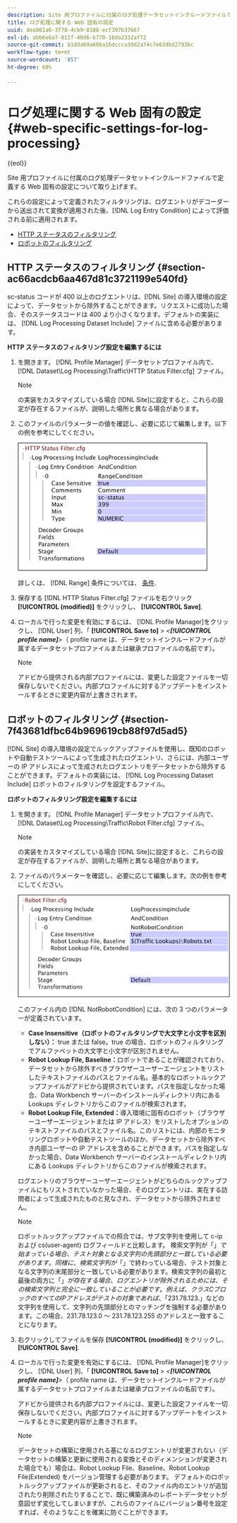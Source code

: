 ```yaml
---
description: Site 用プロファイルに付属のログ処理データセットインクルードファイルで定義する Web 固有の設定について取り上げます。
title: ログ処理に関する Web 固有の設定
uuid: dea861a6-3f78-4cb9-8108-ecf397b37667
exl-id: abb6e6a7-011f-40d6-b778-16da2332af72
source-git-commit: b1dda69a606a16dccca30d2a74c7e63dbd27936c
workflow-type: tm+mt
source-wordcount: '857'
ht-degree: 68%

---
```


# ログ処理に関する Web 固有の設定{#web-specific-settings-for-log-processing}

{{eol}}

Site 用プロファイルに付属のログ処理データセットインクルードファイルで定義する Web 固有の設定について取り上げます。

これらの設定によって定義されたフィルタリングは、ログエントリがデコーダーから送出されて変換が適用された後、[!DNL Log Entry Condition] によって評価される前に適用されます。

* [HTTP ステータスのフィルタリング](../../../home/c-dataset-const-proc/c-config-web-data/c-web-spec-log-proc.md#section-ac66acdcb6aa467d81c3721199e540fd)
* [ロボットのフィルタリング](../../../home/c-dataset-const-proc/c-config-web-data/c-web-spec-log-proc.md#section-7f43681dfbc64b969619cb88f97d5ad5)

## HTTP ステータスのフィルタリング {#section-ac66acdcb6aa467d81c3721199e540fd}

sc-status コードが 400 以上のログエントリは、[!DNL Site] の導入環境の設定によって、データセットから除外することができます。リクエストに成功した場合、そのステータスコードは 400 より小さくなります。デフォルトの実装には、 [!DNL Log Processing Dataset Include] ファイルに含める必要があります。

**HTTP ステータスのフィルタリング設定を編集するには**

1. を開きます。 [!DNL Profile Manager] データセットプロファイル内で、 [!DNL Dataset\Log Processing\Traffic\HTTP Status Filter.cfg] ファイル。

   >[!NOTE]
   >
   >の実装をカスタマイズしている場合 [!DNL Site]に設定すると、これらの設定が存在するファイルが、説明した場所と異なる場合があります。

1. このファイルのパラメーターの値を確認し、必要に応じて編集します。以下の例を参考にしてください。

   ![](assets/cfg_WebParameters_HTTPStatusFilter.png)

   詳しくは、 [!DNL Range] 条件については、 [条件](../../../home/c-dataset-const-proc/c-conditions/c-abt-cond.md).

1. 保存する [!DNL HTTP Status Filter.cfg] ファイルを右クリック **[!UICONTROL (modified)]** をクリックし、 **[!UICONTROL Save]**.

1. ローカルで行った変更を有効にするには、 [!DNL Profile Manager]をクリックし、 [!DNL User] 列、「 **[!UICONTROL Save to]** > *&lt;**[!UICONTROL profile name]**>*（ profile name は、データセットインクルードファイルが属するデータセットプロファイルまたは継承プロファイルの名前です）。

   >[!NOTE]
   >
   >アドビから提供される内部プロファイルには、変更した設定ファイルを一切保存しないでください。内部プロファイルに対するアップデートをインストールするときに変更内容が上書きされます。

## ロボットのフィルタリング {#section-7f43681dfbc64b969619cb88f97d5ad5}

[!DNL Site] の導入環境の設定でルックアップファイルを使用し、既知のロボットや自動テストツールによって生成されたログエントリ、さらには、内部ユーザーの IP アドレスによって生成されたログエントリをデータセットから除外することができます。デフォルトの実装には、 [!DNL Log Processing Dataset Include] ロボットのフィルタリングを設定するファイル。

**ロボットのフィルタリング設定を編集するには**

1. を開きます。 [!DNL Profile Manager] データセットプロファイル内で、 [!DNL Dataset\Log Processing\Traffic\Robot Filter.cfg] ファイル。

   >[!NOTE]
   >
   >の実装をカスタマイズしている場合 [!DNL Site]に設定すると、これらの設定が存在するファイルが、説明した場所と異なる場合があります。

1. ファイルのパラメーターを確認し、必要に応じて編集します。次の例を参考にしてください。

   ![](assets/cfg_WebParameters_RobotFilter.png)

   このファイル内の [!DNL NotRobotCondition] には、次の 3 つのパラメーターが定義されています。

   * **Case Insensitive（ロボットのフィルタリングで大文字と小文字を区別しない）：** true または false。true の場合、ロボットのフィルタリングでアルファベットの大文字と小文字が区別されません。
   * **Robot Lookup File, Baseline：**&#x200B;ロボットであることが確認されており、データセットから除外すべきブラウザーユーザーエージェントをリストしたテキストファイルのパスとファイル名。基本的なロボットルックアップファイルがアドビから提供されています。パスを指定しなかった場合、Data Workbench サーバーのインストールディレクトリ内にある Lookups ディレクトリからこのファイルが検索されます。
   * **Robot Lookup File, Extended：**&#x200B;導入環境に固有のロボット（ブラウザーユーザーエージェントまたは IP アドレス）をリストしたオプションのテキストファイルのパスとファイル名。このリストには、内部のモニタリングロボットや自動テストツールのほか、データセットから除外すべき内部ユーザーの IP アドレスを含めることができます。パスを指定しなかった場合、Data Workbench サーバーのインストールディレクトリ内にある Lookups ディレクトリからこのファイルが検索されます。

   ログエントリのブラウザーユーザーエージェントがどちらのルックアップファイルにもリストされていなかった場合、そのログエントリは、実在する訪問者によって生成されたものと見なされ、データセットから除外されません。

   >[!NOTE]
   >
   >ロボットルックアップファイルでの照合では、サブ文字列を使用して c-ip および cs(user-agent) ログフィールドと比較します。 検索文字列が「$」で始まっている場合、テスト対象となる文字列の先頭部分と一致している必要があります。同様に、検索文字列が「$」で終わっている場合、テスト対象となる文字列の末尾部分と一致している必要があります。検索文字列の最初と最後の両方に「$」が存在する場合、ログエントリが除外されるためには、その検索文字列と完全に一致していることが必要です。例えば、クラス C ブロックのすべての IP アドレスがテストの対象であれば、「$231.78.123.」などの文字列を使用して、文字列の先頭部分とのマッチングを強制する必要があります。この場合、231.78.123.0 ～ 231.78.123.255 のアドレスと一致することになります。

1. 右クリックしてファイルを保存 **[!UICONTROL (modified)]** をクリックし、 **[!UICONTROL Save]**.

1. ローカルで行った変更を有効にするには、 [!DNL Profile Manager]をクリックし、 [!DNL User] 列、「 **[!UICONTROL Save to]** > *&lt;**[!UICONTROL profile name]**>*（ profile name は、データセットインクルードファイルが属するデータセットプロファイルまたは継承プロファイルの名前です）。

   アドビから提供される内部プロファイルには、変更した設定ファイルを一切保存しないでください。内部プロファイルに対するアップデートをインストールするときに変更内容が上書きされます。

   >[!NOTE]
   >
   >データセットの構築に使用される基になるログエントリが変更されない（データセットの構築と更新に使用される変換とそのディメンションが変更された場合でも）場合は、Robot Lookup File、Baseline、Robot Lookup File(Extended) をバージョン管理する必要があります。 デフォルトのロボットルックアップファイルが更新されると、そのファイル内のエントリが追加されたり削除されたりすることで、既に構築済みのレポートデータセットが意図せず変化してしまいますが、これらのファイルにバージョン番号を設定すれば、そのようなことを確実に防ぐことができます。
